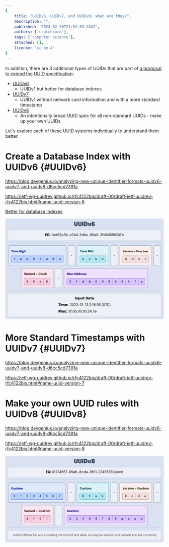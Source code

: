 ```yaml
---
{
    title: "UUIDv6, UUIDv7, and UUIDv8; what are they?",
    description: "",
    published: '2023-02-20T21:52:59.284Z',
    authors: ['crutchcorn'],
    tags: ['computer science'],
    attached: [],
    license: 'cc-by-4'
}
---
```





In addition, there are 3 additional types of UUIDs that are part of [a proposal to extend the UUID specification](https://datatracker.ietf.org/wg/uuidrev/about/):

- [UUIDv6](#UUIDv6)
  - UUIDv1 but better for database indexes
- [UUIDv7](#UUIDv7)
  - UUIDv1 without network card information and with a more standard timestamp
- [UUIDv8](#UUIDv8)
  - An intentionally broad UUID spec for all non-standard UUIDs - make up your own UUIDs

Let's explore each of these UUID systems individually to understand them better.



# Create a Database Index with UUIDv6 {#UUIDv6}

https://blog.devgenius.io/analyzing-new-unique-identifier-formats-uuidv6-uuidv7-and-uuidv8-d6cc5cd7391a

https://ietf-wg-uuidrev.github.io/rfc4122bis/draft-00/draft-ietf-uuidrev-rfc4122bis.html#name-uuid-version-6

[Better for database indexes](](https://ietf-wg-uuidrev.github.io/rfc4122bis/draft-00/draft-ietf-uuidrev-rfc4122bis.html#section-6.10))



![// TODO: Write](./UUIDv6.svg)

# More Standard Timestamps with UUIDv7 {#UUIDv7}

https://blog.devgenius.io/analyzing-new-unique-identifier-formats-uuidv6-uuidv7-and-uuidv8-d6cc5cd7391a

https://ietf-wg-uuidrev.github.io/rfc4122bis/draft-00/draft-ietf-uuidrev-rfc4122bis.html#name-uuid-version-7

# Make your own UUID rules with UUIDv8 {#UUIDv8}

https://blog.devgenius.io/analyzing-new-unique-identifier-formats-uuidv6-uuidv7-and-uuidv8-d6cc5cd7391a

https://ietf-wg-uuidrev.github.io/rfc4122bis/draft-00/draft-ietf-uuidrev-rfc4122bis.html#name-uuid-version-8

![// TODO: Write](./UUIDv8.svg)